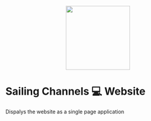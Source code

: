 <p align="center">
  <img src="https://cdn.jsdelivr.net/gh/thomasbrueggemann/sailing-channels@1.2.5/public/img/banner.png" width="175" />
</p>

# Sailing Channels 💻 Website

Dispalys the website as a single page application
